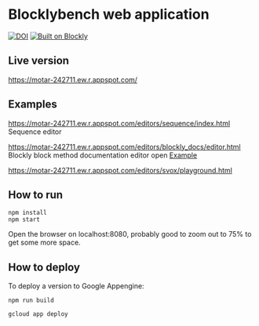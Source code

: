 
# Blocklybench web application
[![DOI](https://zenodo.org/badge/523855099.svg)](https://zenodo.org/badge/latestdoi/523855099)
[![Built on Blockly](https://tinyurl.com/built-on-blockly)](https://github.com/google/blockly)

## Live version
https://motar-242711.ew.r.appspot.com/

## Examples
https://motar-242711.ew.r.appspot.com/editors/sequence/index.html Sequence editor

https://motar-242711.ew.r.appspot.com/editors/blockly_docs/editor.html  
Blockly block method documentation editor open [Example](https://raw.githubusercontent.com/block-based-editors/blocklybench/main/public/editors/blockly_docs/example.json)


https://motar-242711.ew.r.appspot.com/editors/svox/playground.html

## How to run

```
npm install 
npm start
```

Open the browser on localhost:8080, probably good to zoom out to 75% to get some more space.

## How to deploy

To deploy a version to Google Appengine:

```
npm run build

gcloud app deploy
```
